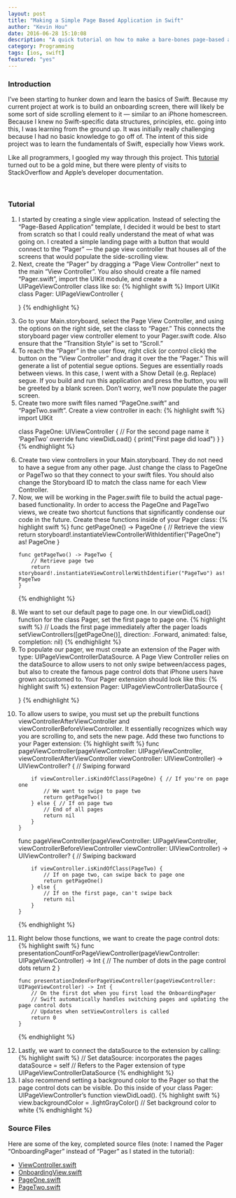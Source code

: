 ```yaml
---
layout: post
title: "Making a Simple Page Based Application in Swift"
author: "Kevin Hou"
date: 2016-06-28 15:10:08
description: "A quick tutorial on how to make a bare-bones page-based application in Xcode 7.3 using Swift."
category: Programming
tags: [ios, swift]
featured: "yes"
---
```

<h3 class="post-subheader">Introduction</h3>
I’ve been starting to hunker down and learn the basics of Swift. Because my current project at work is to build an onboarding screen, there will likely be some sort of side scrolling element to it — similar to an iPhone homescreen. Because I knew no Swift-specific data structures, principles, etc. going into this, I was learning from the ground up. It was initially really challenging because I had no basic knowledge to go off of. The intent of this side project was to learn the fundamentals of Swift, especially how Views work.

<br class="post-line-break">

Like all programmers, I googled my way through this project. This <a href="http://www.thorntech.com/2015/08/need-to-create-an-onboarding-flow-for-your-mobile-app-heres-how-to-do-it-using-uipageviewcontroller-in-swift/" target="_blank">tutorial</a> turned out to be a gold mine, but there were plenty of visits to StackOverflow and Apple’s developer documentation.

<br class="post-line-break">
<h3 class="post-subheader">Tutorial</h3>

<ol>
<li class="blog-tutorial-step">I started by creating a single view application. Instead of selecting the “Page-Based Application” template, I decided it would be best to start from scratch so that I could really understand the meat of what was going on. I created a simple landing page with a button that would connect to the “Pager” — the page view controller that houses all of the screens that would populate the side-scrolling view.</li>

<li class="blog-tutorial-step">
Next, create the “Pager” by dragging a “Page View Controller” next to the main “View Controller”. You also should create a file named “Pager.swift”, import the UIKit module, and create a UIPageViewController class like so:
{% highlight swift %}
Import UIKit
class Pager: UIPageViewController {

}
{% endhighlight %}
</li>

<li class="blog-tutorial-step">
Go to your Main.storyboard, select the Page View Controller, and using the options on the right side, set the class to “Pager.” This connects the storyboard pager view controller element to your Pager.swift code. Also ensure that the “Transition Style” is set to “Scroll.”</li>

<li class="blog-tutorial-step">
To reach the “Pager” in the user flow, right click (or control click) the button on the “View Controller” and drag it over the the “Pager.” This will generate a list of potential segue options. Segues are essentially roads between views. In this case, I went with a Show Detail (e.g. Replace) segue. If you build and run this application and press the button, you will be greeted by a blank screen. Don’t worry, we’ll now populate the pager screen.</li>

<li class="blog-tutorial-step">
Create two more swift files named “PageOne.swift” and “PageTwo.swift”. Create a view controller in each:
{% highlight swift %}
import UIKit

class PageOne: UIViewController {  // For the second page name it ‘PageTwo’
    override func viewDidLoad() {
        print("First page did load")
    }
}
{% endhighlight %}
</li>

<li class="blog-tutorial-step">
Create two view controllers in your Main.storyboard. They do not need to have a segue from any other page. Just change the class to PageOne or PageTwo so that they connect to your swift files. You should also change the Storyboard ID to match the class name for each View Controller.</li>

<li class="blog-tutorial-step">
Now, we will be working in the Pager.swift file to build the actual page-based functionality. In order to access the PageOne and PageTwo views, we create two shortcut functions that significantly condense our code in the future. Create these functions inside of your Pager class:
{% highlight swift %}
func getPageOne() -> PageOne {
        // Retrieve the view
        return storyboard!.instantiateViewControllerWithIdentifier("PageOne") as! PageOne
    }

    func getPageTwo() -> PageTwo {
        // Retrieve page two
        return storyboard!.instantiateViewControllerWithIdentifier("PageTwo") as! PageTwo
    }
{% endhighlight %}
</li>

<li class="blog-tutorial-step">
We want to set our default page to page one. In our viewDidLoad() function for the class Pager, set the first page to page one.
{% highlight swift %}
// Loads the first page immediately after the pager loads
setViewControllers([getPageOne()], direction: .Forward, animated: false, completion: nil)
{% endhighlight %}
</li>

<li class="blog-tutorial-step">
To populate our pager, we must create an extension of the Pager with type: UIPageViewControllerDataSource. A Page View Controller relies on the dataSource to allow users to not only swipe between/access pages, but also to create the famous page control dots that iPhone users have grown accustomed to. Your Pager extension should look like this:
{% highlight swift %}
extension Pager: UIPageViewControllerDataSource {

}
{% endhighlight %}
</li>

<li class="blog-tutorial-step">
To allow users to swipe, you must set up the prebuilt functions viewControllerAfterViewController and viewControllerBeforeViewController. It essentially recognizes which way you are scrolling to, and sets the new page. Add these two functions to your Pager extension:
{% highlight swift %}
func pageViewController(pageViewController: UIPageViewController, viewControllerAfterViewController viewController: UIViewController) -> UIViewController? {
        // Swiping forward

        if viewController.isKindOfClass(PageOne) { // If you're on page one
            // We want to swipe to page two
            return getPageTwo()
        } else { // If on page two
            // End of all pages
            return nil
        }
    }

func pageViewController(pageViewController: UIPageViewController, viewControllerBeforeViewController viewController: UIViewController) -> UIViewController? {
        // Swiping backward

        if viewController.isKindOfClass(PageTwo) {
            // If on page two, can swipe back to page one
            return getPageOne()
        } else {
            // If on the first page, can't swipe back
            return nil
        }
    }
{% endhighlight %}
</li>

<li class="blog-tutorial-step">
Right below those functions, we want to create the page control dots:
{% highlight swift %}
    func presentationCountForPageViewController(pageViewController: UIPageViewController) -> Int {
        // The number of dots in the page control dots
        return 2
    }

    func presentationIndexForPageViewController(pageViewController: UIPageViewController) -> Int {
        // On the first dot when you first load the OnboardingPager
        // Swift automatically handles switching pages and updating the page control dots
        // Updates when setViewControllers is called
        return 0
    }
{% endhighlight %}
</li>

<li class="blog-tutorial-step">
Lastly, we want to connect the dataSource to the extension by calling:
{% highlight swift %}
// Set dataSource: incorporates the pages
        dataSource = self // Refers to the Pager extension of type UIPageViewControllerDataSource
{% endhighlight %}
</li>

<li class="blog-tutorial-step">
I also recommend setting a background color to the Pager so that the page control dots can be visible. Do this inside of your class Pager: UIPageViewController’s function viewDidLoad().
{% highlight swift %}
view.backgroundColor = .lightGrayColor() // Set background color to white
{% endhighlight %}
</li>
</ol>

<h3 class="post-subheader">Source Files</h3>
Here are some of the key, completed source files (note: I named the Pager “OnboardingPager” instead of “Pager” as I stated in the tutorial):
<ul>
  <li><a href="./../../../../media/blog/source-files/making-a-simple-page-based-application-swift/ViewController.swift" download>ViewController.swift</a></li>
  <li><a href="./../../../../media/blog/source-files/making-a-simple-page-based-application-swift/OnboardingView.swift" download>OnboardingView.swift</a></li>
  <li><a href="./../../../../media/blog/source-files/making-a-simple-page-based-application-swift/PageOne.swift" download>PageOne.swift</a></li>
  <li><a href="./../../../../media/blog/source-files/making-a-simple-page-based-application-swift/PageTwo.swift" download>PageTwo.swift</a></li>
</ul>

